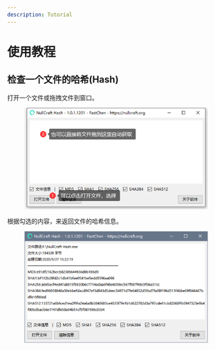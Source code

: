```yaml
---
description: Tutorial
---
```


# 使用教程

## 检查一个文件的哈希(Hash)

打开一个文件或拖拽文件到窗口。

<div align="left">

<figure><img src="../../.gitbook/assets/tutorial_hash_1.png" alt=""><figcaption></figcaption></figure>

</div>

根据勾选的内容，来返回文件的哈希信息。

<div align="left">

<figure><img src="../../.gitbook/assets/hash_1.png" alt=""><figcaption></figcaption></figure>

</div>
